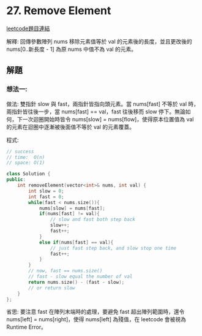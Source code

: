 # 27. Remove Element

[leetcode題目連結](https://leetcode.com/problems/remove-element/)

解釋: 回傳參數陣列 nums 移除元素值等於 val 的元素後的長度，並且更改後的 nums[0..新長度 - 1] 為原 nums 中值不為 val 的元素。

## 解題

### 想法一:

做法: 雙指針 slow 與 fast，兩指針皆指向頭元素。當 nums[fast] 不等於 val 時，兩指針皆往後一步，當 nums[fast] == val，fast 往後移而 slow 停下。無論如何，下一次迴圈開始時皆令 nums[slow] = nums[flow]，使得原本位置值為 val 的元素在迴圈中逐漸被後面值不等於 val 的元素覆蓋。

程式:

```c++
// success
// time:  O(n)
// space: O(1)

class Solution {
public:
    int removeElement(vector<int>& nums, int val) {
        int slow = 0;
        int fast = 0;
        while(fast < nums.size()){
            nums[slow] = nums[fast];
            if(nums[fast] != val){
                // slow and fast both step back
                slow++;
                fast++;
            }
            else if(nums[fast] == val){
                // just fast step back, and slow stop one time
                fast++;
            }
        }
        // now, fast == nums.size()
        // fast - slow equal the number of val
        return nums.size() - (fast - slow);
        // or return slow
    }
};
```

省思: 要注意 fast 在陣列末端時的處理，要避免 fast 超出陣列範圍時，還令 nums[left] = nums[right]，使得 nums[left] 為殘值，在 leetcode 會被視為 Runtime Error。

<!--

<br/>

### 想法二:

做法:

程式:

```c++
// success
// time:  O()
// space: O()


```

省思: 

<br/>

<!--
### 網路解一:

```c++

```
-->
